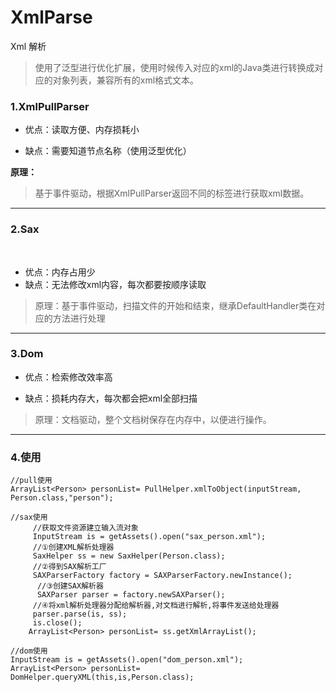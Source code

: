 # XmlParse
Xml 解析

> 使用了泛型进行优化扩展，使用时候传入对应的xml的Java类进行转换成对应的对象列表，兼容所有的xml格式文本。

### 1.XmlPullParser

- 优点：读取方便、内存损耗小

- 缺点：需要知道节点名称（使用泛型优化）

**原理：**

> 基于事件驱动，根据XmlPullParser返回不同的标签进行获取xml数据。

---

### 2.Sax
​
- 优点：内存占用少
​
- 缺点：无法修改xml内容，每次都要按顺序读取
​
>原理：基于事件驱动，扫描文件的开始和结束，继承DefaultHandler类在对应的方法进行处理
​
---

### 3.Dom

- 优点：检索修改效率高

- 缺点：损耗内存大，每次都会把xml全部扫描

>原理：文档驱动，整个文档树保存在内存中，以便进行操作。

---
### 4.使用

```
//pull使用
ArrayList<Person> personList= PullHelper.xmlToObject(inputStream, Person.class,"person");

//sax使用
     //获取文件资源建立输入流对象
     InputStream is = getAssets().open("sax_person.xml");
     //①创建XML解析处理器
     SaxHelper ss = new SaxHelper(Person.class);
     //②得到SAX解析工厂
     SAXParserFactory factory = SAXParserFactory.newInstance();
      //③创建SAX解析器
      SAXParser parser = factory.newSAXParser();
     //④将xml解析处理器分配给解析器,对文档进行解析,将事件发送给处理器
     parser.parse(is, ss);
     is.close();
    ArrayList<Person> personList= ss.getXmlArrayList();

//dom使用
InputStream is = getAssets().open("dom_person.xml");
ArrayList<Person> personList= DomHelper.queryXML(this,is,Person.class);
```
